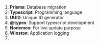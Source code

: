 
1. **Prisma**: Database migration
2. **Typescript**: Programming language
3. **UUID**: Unique ID generator
4. **@types**: Support typescript development
5. **Nodemon**: For live update purpose
6. **Winston**: Application logging
7. 
